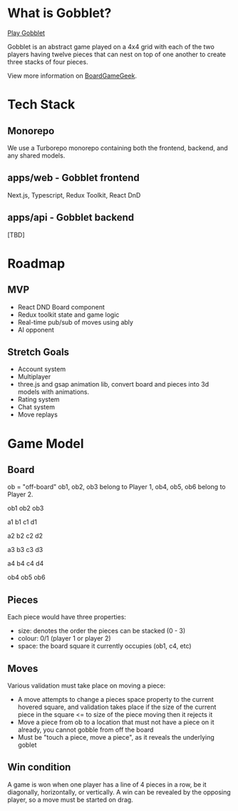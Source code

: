 # What is Gobblet?

[Play Gobblet](https://gobblet.olly.live)

Gobblet is an abstract game played on a 4x4 grid with each of the two players having twelve pieces that can nest on top of one another to create three stacks of four pieces.

View more information on [BoardGameGeek](https://boardgamegeek.com/boardgame/2266/gobblet).

# Tech Stack

## Monorepo

We use a Turborepo monorepo containing both the frontend, backend, and any shared models.

## apps/web - Gobblet frontend

Next.js, Typescript, Redux Toolkit, React DnD

## apps/api - Gobblet backend

[TBD]

# Roadmap

## MVP

- React DND Board component
- Redux toolkit state and game logic
- Real-time pub/sub of moves using ably
- AI opponent

## Stretch Goals

- Account system
- Multiplayer
- three.js and gsap animation lib, convert board and pieces into 3d models with animations.
- Rating system
- Chat system
- Move replays

# Game Model

## Board

ob = "off-board"
ob1, ob2, ob3 belong to Player 1, ob4, ob5, ob6 belong to Player 2.

ob1 ob2 ob3

a1 b1 c1 d1

a2 b2 c2 d2

a3 b3 c3 d3

a4 b4 c4 d4

ob4 ob5 ob6

## Pieces

Each piece would have three properties:

- size: denotes the order the pieces can be stacked (0 - 3)
- colour: 0/1 (player 1 or player 2)
- space: the board square it currently occupies (ob1, c4, etc)

## Moves

Various validation must take place on moving a piece:

- A move attempts to change a pieces space property to the current hovered square, and validation takes place if the size of the current piece in the square <= to size of the piece moving then it rejects it
- Move a piece from ob to a location that must not have a piece on it already, you cannot gobble from off the board
- Must be "touch a piece, move a piece", as it reveals the underlying goblet

## Win condition

A game is won when one player has a line of 4 pieces in a row, be it diagonally, horizontally, or vertically. A win can be revealed by the opposing player, so a move must be started on drag.
